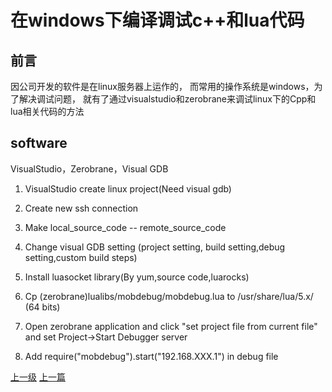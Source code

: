# 在windows下编译调试c++和lua代码
## 前言
因公司开发的软件是在linux服务器上运作的，
而常用的操作系统是windows，为了解决调试问题，
就有了通过visualstudio和zerobrane来调试linux下的Cpp和lua相关代码的方法
## software
VisualStudio，Zerobrane，Visual GDB

1. VisualStudio create linux project(Need visual gdb)
2. Create new ssh connection
3. Make local_source_code -- remote_source_code
3. Change visual GDB setting (project setting,
build setting,debug setting,custom build steps)



1. Install luasocket library(By yum,source code,luarocks)
2. Cp (zerobrane)lualibs/mobdebug/mobdebug.lua to
/usr/share/lua/5.x/ (64 bits)
3. Open zerobrane application and click "set project file
 from current file" and set Project->Start Debugger server
4. Add require("mobdebug").start("192.168.XXX.1") in debug file















































































[上一级](base.md)
[上一篇](windows_linux.md)
